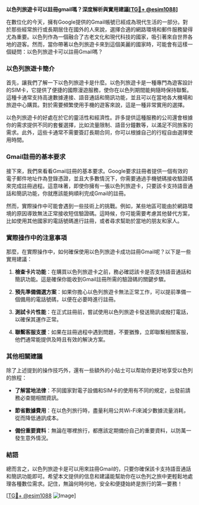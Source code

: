 **以色列旅遊卡可以註冊gmail嗎？深度解析與實用建議[[TG💪+ @esim1088](https://t.me/s/esim1088)]**

在數位化的今天，擁有Google提供的Gmail帳號已經成為現代生活的一部分。對於那些經常旅行或長期居住在國外的人來說，選擇合適的網路環境和郵件服務變得尤為重要。以色列作為一個融合了古老文化和現代科技的國家，吸引著來自世界各地的遊客。然而，當你帶著以色列旅遊卡來到這個美麗的國家時，可能會有這樣一個疑問：以色列旅遊卡可以註冊Gmail嗎？

### 以色列旅遊卡簡介

首先，讓我們了解一下以色列旅遊卡是什麼。以色列旅遊卡是一種專門為遊客設計的SIM卡，它提供了便捷的國際漫遊服務，使你在以色列期間能夠隨時保持聯繫。這種卡通常支持高速數據連接、語音通話和簡訊功能，並且可以在當地各大機場和旅遊中心購買。對於需要頻繁使用手機的遊客來說，這是一種非常實用的選擇。

以色列旅遊卡的好處在於它的靈活性和經濟性。許多提供這種服務的公司還會根據你的需求提供不同的套餐選擇，比如流量限制、語音分鐘數等，以滿足不同旅客的需求。此外，這些卡通常不需要簽訂長期合同，你可以根據自己的行程自由選擇使用時間。

### Gmail註冊的基本要求

接下來，我們來看看Gmail註冊的基本要求。Google要求註冊者提供一個有效的電子郵件地址作為登錄憑證，並且大多數情況下，你需要通過手機號碼接收驗證碼來完成註冊過程。這意味著，即使你擁有一張以色列旅遊卡，只要該卡支持語音通話和簡訊功能，你就應該能夠順利完成Gmail的註冊。

然而，實際操作中可能會遇到一些技術上的挑戰。例如，某些地區可能由於網路環境的原因導致無法正常接收短信驗證碼。這時候，你可能需要考慮其他替代方案，比如使用其他國家的電話號碼進行註冊，或者尋求幫助於當地的朋友和家人。

### 實際操作中的注意事項

那麼，在實際操作中，如何確保使用以色列旅遊卡成功註冊Gmail呢？以下是一些實用建議：

1. **檢查卡片功能**：在購買以色列旅遊卡之前，務必確認該卡是否支持語音通話和簡訊功能。這是確保你能收到Gmail註冊所需的驗證碼的關鍵步驟。

2. **預先準備備選方案**：如果你擔心以色列旅遊卡無法正常工作，可以提前準備一個備用的電話號碼，以便在必要時進行註冊。

3. **測試卡片性能**：在正式註冊前，嘗試使用以色列旅遊卡發送簡訊或撥打電話，以確保其運作正常。

4. **聯繫客服支援**：如果在註冊過程中遇到問題，不要猶豫，立即聯繫相關客服，他們通常能提供及時且有效的解決方案。

### 其他相關建議

除了上述提到的操作技巧外，還有一些額外的小貼士可以帮助你更好地享受以色列的旅程：

- **了解當地法律**：不同國家對電子設備和SIM卡的使用有不同的規定，出發前請務必查閱相關資訊。
  
- **節省數據費用**：在以色列旅行時，盡量利用公共Wi-Fi來減少數據流量消耗，從而降低通訊成本。

- **備份重要資料**：無論在哪裡旅行，都應該定期備份自己的重要資料，以防萬一發生意外情況。

### 結語

總而言之，以色列旅遊卡是可以用來註冊Gmail的，只要你確保該卡支持語音通話和簡訊功能即可。希望本文提供的信息和建議能幫助你在以色列之旅中更輕鬆地處理各種數位需求。記住，無論何時何地，安全和便捷始終是旅行的第一要務！

[[TG💪+ @esim1088](https://t.me/s/esim1088) ![Image](https://i.postimg.cc/4NQfJmqS/Snipaste-2025-05-13-00-14-12.png)]